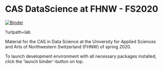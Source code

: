 # CAS DataScience at FHNW - FS2020

[![Binder](https://mybinder.org/badge_logo.svg)](https://mybinder.org/v2/gh/i4Ds/CAS_DataScience_FS2020/master?urlpath=lab/tree/ipynb)

?urlpath=lab

Material for the CAS in Data Science at the University for Applied Sciences and
Arts of Northwestern Switzerland (FHNW) of spring 2020.

To launch development environment with all necessary packages installed, click
the 'launch binder'-button on top.

